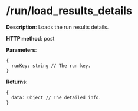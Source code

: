 # /run/load\_results\_details #

**Description**: Loads the run results details.

**HTTP method**: post

**Parameters**:
```
{
  runKey: string // The run key.
}
```

**Returns**:
```
{
  data: Object // The detailed info.
}
```